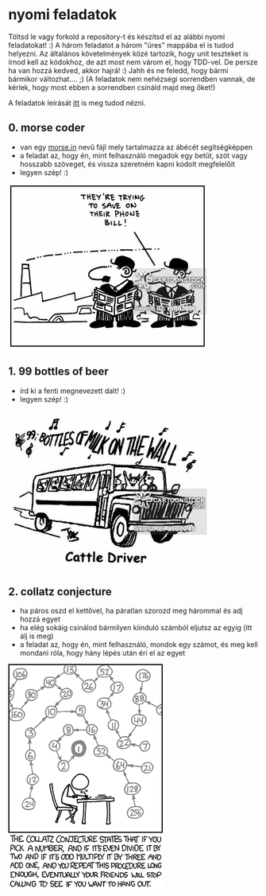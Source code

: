 
# nyomi feladatok

Töltsd le vagy forkold a repository-t és készítsd el az alábbi nyomi feladatokat! :)
A három feladatot a három "üres" mappába el is tudod helyezni. 
Az általános követelmények közé tartozik, hogy unit teszteket is írnod kell az kódokhoz, de azt most nem várom el, hogy TDD-vel. De persze ha van hozzá kedved, akkor hajrá! :)
Jahh és ne feledd, hogy bármi bármikor változhat.... ;) 
(A feladatok nem nehézségi sorrendben vannak, de kérlek, hogy most ebben a sorrendben csináld majd meg őket!)

A feladatok leírását [itt](http://practice.floppylab.com/pont/simple-exercises) is meg tudod nézni.

## 0. morse coder

  - van egy [morse.in](/data/morse.in) nevű fájl mely tartalmazza az ábécét segítségképpen
  - a feladat az, hogy én, mint felhasználó megadok egy betűt, szót vagy hosszabb szöveget, és vissza szeretném kapni kódolt megfelelőit
  - legyen szép! :)
  
![morse comic](images/morse.jpg "morse comic")
  
## 1. 99 bottles of beer

  - írd ki a fenti megnevezett dalt! :)
  - legyen szép! :)
  
![99 bottles of milk](images/bottles.jpg "99 bottles of milk")

## 2. collatz conjecture
  - ha páros oszd el kettővel, ha páratlan szorozd meg hárommal és adj hozzá egyet
  - ha elég sokáig csinálod bármilyen kiinduló számból eljutsz az egyig (itt álj is meg)
  - a feladat az, hogy én, mint felhasználó, mondok egy számot, és meg kell mondani róla, hogy hány lépés után éri el az egyet	
  
![collatz](images/collatz.png "collatz comic")